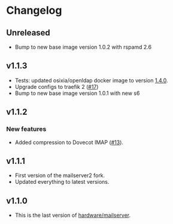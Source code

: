 # Changelog

## Unreleased

* Bump to new base image version 1.0.2 with rspamd 2.6

## v1.1.3

* Tests: updated osixia/openldap docker image to version [1.4.0](https://github.com/osixia/docker-openldap/releases/tag/v1.4.0).
* Upgrade configs to traefik 2 ([#17](https://github.com/mailserver2/mailserver/pull/17))
* Bump to new base image version 1.0.1 with new s6

## v1.1.2

### New features

* Added compression to Dovecot IMAP ([#13](https://github.com/mailserver2/mailserver/pull/13)).

## v1.1.1

* First version of the mailserver2 fork.
* Updated everything to latest versions.

## v1.1.0

* This is the last version of [hardware/mailserver](https://github.com/hardware/mailserver).
